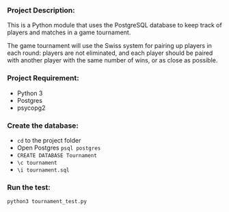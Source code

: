 ### Project Description: 
This is a Python module that uses the PostgreSQL database to keep track of players and matches in a game tournament.

The game tournament will use the Swiss system for pairing up players in each round: players are not eliminated, and each player should be paired with another player with the same number of wins, or as close as possible.

### Project Requirement:
* Python 3
* Postgres
* psycopg2

### Create the database:
* `cd` to the project folder
* Open Postgres `psql postgres`
* `CREATE DATABASE Tournament`
* `\c tournament`
* `\i tournament.sql`

### Run the test:
`python3 tournament_test.py`
  
